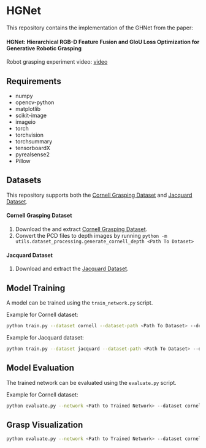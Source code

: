 # HGNet

This repository contains the implementation of the GHNet from the paper:

#### HGNet: Hierarchical RGB-D Feature Fusion and GIoU Loss Optimization for Generative Robotic Grasping

Robot grasping experiment video: [video](https://youtu.be/uCN0iav4FqQ)

## Requirements

- numpy
- opencv-python
- matplotlib
- scikit-image
- imageio
- torch
- torchvision
- torchsummary
- tensorboardX
- pyrealsense2
- Pillow

## Datasets

This repository supports both the [Cornell Grasping Dataset](https://www.kaggle.com/oneoneliu/cornell-grasp) and
[Jacquard Dataset](https://jacquard.liris.cnrs.fr/).

#### Cornell Grasping Dataset

1. Download the and extract [Cornell Grasping Dataset](https://www.kaggle.com/oneoneliu/cornell-grasp). 
2. Convert the PCD files to depth images by running `python -m utils.dataset_processing.generate_cornell_depth <Path To Dataset>`

#### Jacquard Dataset

1. Download and extract the [Jacquard Dataset](https://jacquard.liris.cnrs.fr/).


## Model Training

A model can be trained using the `train_network.py` script.

Example for Cornell dataset:

```bash
python train.py --dataset cornell --dataset-path <Path To Dataset> --description training_cornell
```

Example for Jacquard dataset:

```bash
python train.py --dataset jacquard --dataset-path <Path To Dataset> --description training_jacquard
```

## Model Evaluation

The trained network can be evaluated using the `evaluate.py` script.

Example for Cornell dataset:

```bash
python evaluate.py --network <Path to Trained Network> --dataset cornell --dataset-path <Path to Dataset> --iou-eval
```

## Grasp Visualization
```bash
python evaluate.py --network <Path to Trained Network> --dataset cornell --dataset-path <Path to Dataset> --iou-eval --vis
```
